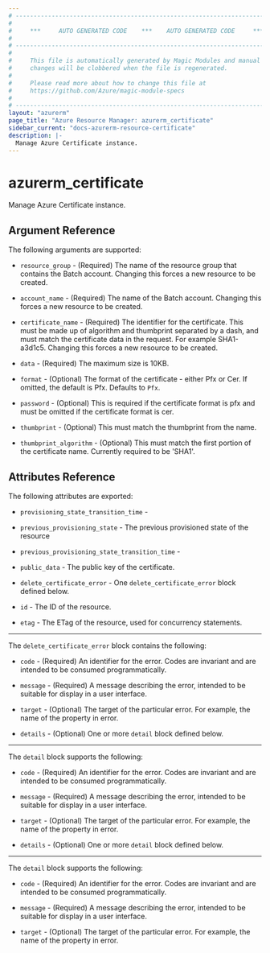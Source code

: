 ```yaml
---
# ----------------------------------------------------------------------------
#
#     ***     AUTO GENERATED CODE    ***    AUTO GENERATED CODE     ***
#
# ----------------------------------------------------------------------------
#
#     This file is automatically generated by Magic Modules and manual
#     changes will be clobbered when the file is regenerated.
#
#     Please read more about how to change this file at
#     https://github.com/Azure/magic-module-specs
#
# ----------------------------------------------------------------------------
layout: "azurerm"
page_title: "Azure Resource Manager: azurerm_certificate"
sidebar_current: "docs-azurerm-resource-certificate"
description: |-
  Manage Azure Certificate instance.
---
```


# azurerm_certificate

Manage Azure Certificate instance.


## Argument Reference

The following arguments are supported:

* `resource_group` - (Required) The name of the resource group that contains the Batch account. Changing this forces a new resource to be created.

* `account_name` - (Required) The name of the Batch account. Changing this forces a new resource to be created.

* `certificate_name` - (Required) The identifier for the certificate. This must be made up of algorithm and thumbprint separated by a dash, and must match the certificate data in the request. For example SHA1-a3d1c5. Changing this forces a new resource to be created.

* `data` - (Required) The maximum size is 10KB.

* `format` - (Optional) The format of the certificate - either Pfx or Cer. If omitted, the default is Pfx. Defaults to `Pfx`.

* `password` - (Optional) This is required if the certificate format is pfx and must be omitted if the certificate format is cer.

* `thumbprint` - (Optional) This must match the thumbprint from the name.

* `thumbprint_algorithm` - (Optional) This must match the first portion of the certificate name. Currently required to be 'SHA1'.

## Attributes Reference

The following attributes are exported:

* `provisioning_state_transition_time` - 

* `previous_provisioning_state` - The previous provisioned state of the resource

* `previous_provisioning_state_transition_time` - 

* `public_data` - The public key of the certificate.

* `delete_certificate_error` - One `delete_certificate_error` block defined below.

* `id` - The ID of the resource.

* `etag` - The ETag of the resource, used for concurrency statements.


---

The `delete_certificate_error` block contains the following:

* `code` - (Required) An identifier for the error. Codes are invariant and are intended to be consumed programmatically.

* `message` - (Required) A message describing the error, intended to be suitable for display in a user interface.

* `target` - (Optional) The target of the particular error. For example, the name of the property in error.

* `details` - (Optional) One or more `detail` block defined below.


---

The `detail` block supports the following:

* `code` - (Required) An identifier for the error. Codes are invariant and are intended to be consumed programmatically.

* `message` - (Required) A message describing the error, intended to be suitable for display in a user interface.

* `target` - (Optional) The target of the particular error. For example, the name of the property in error.

* `details` - (Optional) One or more `detail` block defined below.


---

The `detail` block supports the following:

* `code` - (Required) An identifier for the error. Codes are invariant and are intended to be consumed programmatically.

* `message` - (Required) A message describing the error, intended to be suitable for display in a user interface.

* `target` - (Optional) The target of the particular error. For example, the name of the property in error.
